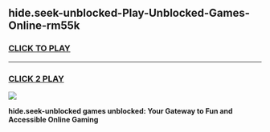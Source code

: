 
## hide.seek-unblocked-Play-Unblocked-Games-Online-rm55k
<h3>
<a href="https://premium76.site?title=hide.seek-unblocked&ref=25A">CLICK TO PLAY</a></h3>
<hr>

<h3>
<a href="https://premium76.site?title=hide.seek-unblocked&ref=25A">CLICK 2 PLAY</a>
  
</h3>

<a href="https://premium76.site?title=hide.seek-unblocked&ref=25A"><img src="https://clearcache.store/games.png"></a>


**hide.seek-unblocked games unblocked: Your Gateway to Fun and Accessible Online Gaming**
